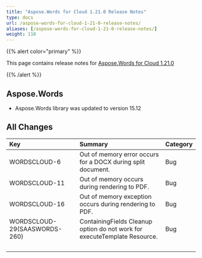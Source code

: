 ```yaml
---
title: "Aspose.Words for Cloud 1.21.0 Release Notes"
type: docs
url: /aspose-words-for-cloud-1-21-0-release-notes/
aliases: [/aspose-words-for-cloud-1-21-0-release-notes/]
weight: 110
---
```


{{% alert color="primary" %}} 

This page contains release notes for [Aspose.Words for Cloud 1.21.0](http://www.aspose.com/downloads/words/cloud/new-releases/aspose.words-for-cloud-1.21.0/)

{{% /alert %}} 

## Aspose.Words

- Aspose.Words library was updated to version 15.12

## All Changes

|Key |Summary |Category |
| :- | :- | :- |
|WORDSCLOUD-6 |Out of memory error occurs for a DOCX during split document. |Bug |
|WORDSCLOUD-11 |Out of memory occurs during rendering to PDF. |Bug |
|WORDSCLOUD-16 |Out of memory exception occurs during rendering to PDF. |Bug |
|WORDSCLOUD-29(SAASWORDS-260) |ContainingFields Cleanup option do not work for executeTemplate Resource. |Bug |
| | | |

